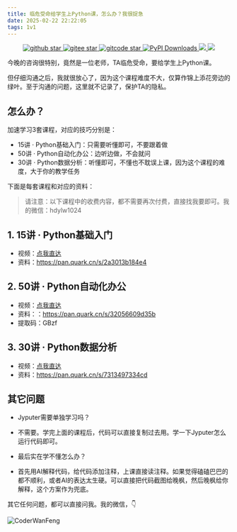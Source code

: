 ```yaml
---
title: 临危受命给学生上Python课，怎么办？我很捉急
date: 2025-02-22 22:22:05
tags: 1v1
---
```




<p align="center" name="'github">
    <a target="_blank" href='https://github.com/CoderWanFeng/python-office'>
    <img src="https://img.shields.io/github/stars/CoderWanFeng/python-office.svg?style=social" alt="github star"/>
    </a>
    	<a target="_blank" href='https://gitee.com/CoderWanFeng//python-office/'>
		<img src='https://gitee.com/CoderWanFeng//python-office/badge/star.svg?theme=dark' alt='gitee star'/>
	</a>
    <a target="_blank" href='https://gitcode.com/CoderWanFeng1/python-office'>
		<img src='https://gitcode.com/CoderWanFeng1/python-office/star/badge.svg?theme=dark' alt='gitcode star'/>
	</a>	
	<a target="_blank" href='https://gitcode.com/CoderWanFeng1/python-office'>
<img src="https://static.pepy.tech/badge/python-office" alt="PyPI Downloads">
</a>
  	<a href="https://mp.weixin.qq.com/s/yaSmFKO3RrBpyanW3nvRAQ">
	<img src="https://img.shields.io/badge/QQ-163434413-orange"/>
  </a>
    	<a href="https://mp.weixin.qq.com/s/NN2pX2bQPpczOeGF4ARNtw">
	<img src="https://img.shields.io/badge/%E5%BE%AE%E4%BF%A1-%E4%BA%A4%E6%B5%81%E7%BE%A4-brightgreen"/>
  </a>

</p>

今晚的咨询很特别，竟然是一位老师，TA临危受命，要给学生上Python课。

但仔细沟通之后，我就很放心了，因为这个课程难度不大，仅算作锦上添花旁边的绿叶。至于沟通的问题，这里就不记录了，保护TA的隐私。

## 怎么办？

加速学习3套课程，对应的技巧分别是：

- 15讲 · Python基础入门：只需要听懂即可，不要跟着做
- 50讲 · Python自动化办公：边听边做，不会就问
- 30讲 · Python数据分析：听懂即可，不懂也不耽误上课，因为这个课程的难度，大于你的教学任务


下面是每套课程和对应的资料：

> 请注意：以下课程中的收费内容，都不需要再次付费，直接找我要即可。我的微信：hdylw1024



## 1. 15讲 · Python基础入门

- 视频：[点我直达](https://www.python-office.com/course-002/15-Python/15-Python.html)
- 资料：https://pan.quark.cn/s/2a3013b184e4

## 2. 50讲 · Python自动化办公

- 视频：[点我直达](https://www.python-office.com/course/50-python-office.html#%E7%BB%99%E5%B0%8F%E7%99%BD%E7%9A%84%E3%80%8A50%E8%AE%B2-%C2%B7-python%E8%87%AA%E5%8A%A8%E5%8C%96%E5%8A%9E%E5%85%AC%E3%80%8B)
- 资料：：https://pan.quark.cn/s/32056609d35b
- 提取码：GBzf

## 3. 30讲 · Python数据分析

- 视频：[点我直达](http://www.python-office.com/course-002/30-Excel/30-Excel.html)
- 资料：https://pan.quark.cn/s/7313497334cd


## 其它问题

- Jyputer需要单独学习吗？
- 不需要。学完上面的课程后，代码可以直接复制过去用。学一下Jyputer怎么运行代码即可。

- 最后实在学不懂怎么办？
- 首先用AI解释代码，给代码添加注释，上课直接读注释。如果觉得磕磕巴巴的都不顺利，或者AI的表达太生硬。可以直接把代码截图给晚枫，然后晚枫给你解释，这个方案作为兜底。


其它任何问题，都可以直接问我。我的微信，👇

![CoderWanFeng](https://www.python-office.com/assets/img/qr-code.b0c382a8.jpg)

